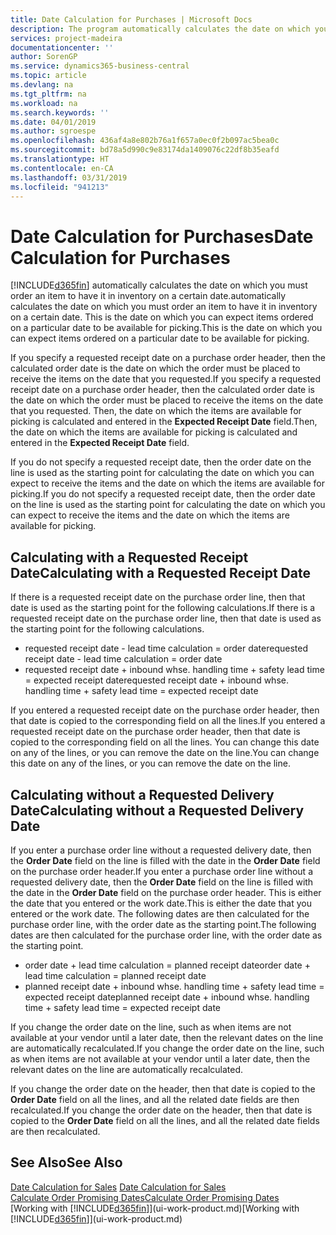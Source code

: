 ```yaml
---
title: Date Calculation for Purchases | Microsoft Docs
description: The program automatically calculates the date on which you must order an item to have it in inventory on a certain date. This is the date on which you can expect items ordered on a particular date to be available for picking.
services: project-madeira
documentationcenter: ''
author: SorenGP
ms.service: dynamics365-business-central
ms.topic: article
ms.devlang: na
ms.tgt_pltfrm: na
ms.workload: na
ms.search.keywords: ''
ms.date: 04/01/2019
ms.author: sgroespe
ms.openlocfilehash: 436af4a8e802b76a1f657a0ec0f2b097ac5bea0c
ms.sourcegitcommit: bd78a5d990c9e83174da1409076c22df8b35eafd
ms.translationtype: HT
ms.contentlocale: en-CA
ms.lasthandoff: 03/31/2019
ms.locfileid: "941213"
---
```

# <a name="date-calculation-for-purchases"></a><span data-ttu-id="d4d0a-104">Date Calculation for Purchases</span><span class="sxs-lookup"><span data-stu-id="d4d0a-104">Date Calculation for Purchases</span></span>
[!INCLUDE[d365fin](includes/d365fin_md.md)] <span data-ttu-id="d4d0a-105">automatically calculates the date on which you must order an item to have it in inventory on a certain date.</span><span class="sxs-lookup"><span data-stu-id="d4d0a-105">automatically calculates the date on which you must order an item to have it in inventory on a certain date.</span></span> <span data-ttu-id="d4d0a-106">This is the date on which you can expect items ordered on a particular date to be available for picking.</span><span class="sxs-lookup"><span data-stu-id="d4d0a-106">This is the date on which you can expect items ordered on a particular date to be available for picking.</span></span>  

<span data-ttu-id="d4d0a-107">If you specify a requested receipt date on a purchase order header, then the calculated order date is the date on which the order must be placed to receive the items on the date that you requested.</span><span class="sxs-lookup"><span data-stu-id="d4d0a-107">If you specify a requested receipt date on a purchase order header, then the calculated order date is the date on which the order must be placed to receive the items on the date that you requested.</span></span> <span data-ttu-id="d4d0a-108">Then, the date on which the items are available for picking is calculated and entered in the **Expected Receipt Date** field.</span><span class="sxs-lookup"><span data-stu-id="d4d0a-108">Then, the date on which the items are available for picking is calculated and entered in the **Expected Receipt Date** field.</span></span>  

<span data-ttu-id="d4d0a-109">If you do not specify a requested receipt date, then the order date on the line is used as the starting point for calculating the date on which you can expect to receive the items and the date on which the items are available for picking.</span><span class="sxs-lookup"><span data-stu-id="d4d0a-109">If you do not specify a requested receipt date, then the order date on the line is used as the starting point for calculating the date on which you can expect to receive the items and the date on which the items are available for picking.</span></span>  

## <a name="calculating-with-a-requested-receipt-date"></a><span data-ttu-id="d4d0a-110">Calculating with a Requested Receipt Date</span><span class="sxs-lookup"><span data-stu-id="d4d0a-110">Calculating with a Requested Receipt Date</span></span>  
<span data-ttu-id="d4d0a-111">If there is a requested receipt date on the purchase order line, then that date is used as the starting point for the following calculations.</span><span class="sxs-lookup"><span data-stu-id="d4d0a-111">If there is a requested receipt date on the purchase order line, then that date is used as the starting point for the following calculations.</span></span>  

- <span data-ttu-id="d4d0a-112">requested receipt date - lead time calculation = order date</span><span class="sxs-lookup"><span data-stu-id="d4d0a-112">requested receipt date - lead time calculation = order date</span></span>  
- <span data-ttu-id="d4d0a-113">requested receipt date + inbound whse. handling time + safety lead time = expected receipt date</span><span class="sxs-lookup"><span data-stu-id="d4d0a-113">requested receipt date + inbound whse. handling time + safety lead time = expected receipt date</span></span>  

<span data-ttu-id="d4d0a-114">If you entered a requested receipt date on the purchase order header, then that date is copied to the corresponding field on all the lines.</span><span class="sxs-lookup"><span data-stu-id="d4d0a-114">If you entered a requested receipt date on the purchase order header, then that date is copied to the corresponding field on all the lines.</span></span> <span data-ttu-id="d4d0a-115">You can change this date on any of the lines, or you can remove the date on the line.</span><span class="sxs-lookup"><span data-stu-id="d4d0a-115">You can change this date on any of the lines, or you can remove the date on the line.</span></span>  

## <a name="calculating-without-a-requested-delivery-date"></a><span data-ttu-id="d4d0a-116">Calculating without a Requested Delivery Date</span><span class="sxs-lookup"><span data-stu-id="d4d0a-116">Calculating without a Requested Delivery Date</span></span>  
<span data-ttu-id="d4d0a-117">If you enter a purchase order line without a requested delivery date, then the **Order Date** field on the line is filled with the date in the **Order Date** field on the purchase order header.</span><span class="sxs-lookup"><span data-stu-id="d4d0a-117">If you enter a purchase order line without a requested delivery date, then the **Order Date** field on the line is filled with the date in the **Order Date** field on the purchase order header.</span></span> <span data-ttu-id="d4d0a-118">This is either the date that you entered or the work date.</span><span class="sxs-lookup"><span data-stu-id="d4d0a-118">This is either the date that you entered or the work date.</span></span> <span data-ttu-id="d4d0a-119">The following dates are then calculated for the purchase order line, with the order date as the starting point.</span><span class="sxs-lookup"><span data-stu-id="d4d0a-119">The following dates are then calculated for the purchase order line, with the order date as the starting point.</span></span>  

- <span data-ttu-id="d4d0a-120">order date + lead time calculation = planned receipt date</span><span class="sxs-lookup"><span data-stu-id="d4d0a-120">order date + lead time calculation = planned receipt date</span></span>  
- <span data-ttu-id="d4d0a-121">planned receipt date + inbound whse. handling time + safety lead time = expected receipt date</span><span class="sxs-lookup"><span data-stu-id="d4d0a-121">planned receipt date + inbound whse. handling time + safety lead time = expected receipt date</span></span>  

<span data-ttu-id="d4d0a-122">If you change the order date on the line, such as when items are not available at your vendor until a later date, then the relevant dates on the line are automatically recalculated.</span><span class="sxs-lookup"><span data-stu-id="d4d0a-122">If you change the order date on the line, such as when items are not available at your vendor until a later date, then the relevant dates on the line are automatically recalculated.</span></span>  

<span data-ttu-id="d4d0a-123">If you change the order date on the header, then that date is copied to the **Order Date** field on all the lines, and all the related date fields are then recalculated.</span><span class="sxs-lookup"><span data-stu-id="d4d0a-123">If you change the order date on the header, then that date is copied to the **Order Date** field on all the lines, and all the related date fields are then recalculated.</span></span>  

## <a name="see-also"></a><span data-ttu-id="d4d0a-124">See Also</span><span class="sxs-lookup"><span data-stu-id="d4d0a-124">See Also</span></span>  
 <span data-ttu-id="d4d0a-125">[Date Calculation for Sales](sales-date-calculation-for-sales.md) </span><span class="sxs-lookup"><span data-stu-id="d4d0a-125">[Date Calculation for Sales](sales-date-calculation-for-sales.md) </span></span>  
 [<span data-ttu-id="d4d0a-126">Calculate Order Promising Dates</span><span class="sxs-lookup"><span data-stu-id="d4d0a-126">Calculate Order Promising Dates</span></span>](sales-how-to-calculate-order-promising-dates.md)  
 <span data-ttu-id="d4d0a-127">[Working with [!INCLUDE[d365fin](includes/d365fin_md.md)]](ui-work-product.md)</span><span class="sxs-lookup"><span data-stu-id="d4d0a-127">[Working with [!INCLUDE[d365fin](includes/d365fin_md.md)]](ui-work-product.md)</span></span>
